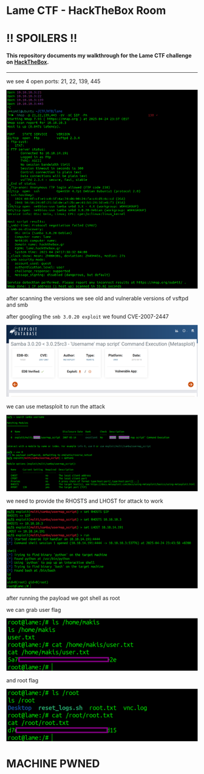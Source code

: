 # Lame CTF - HackTheBox Room
# **!! SPOILERS !!**
#### This repository documents my walkthrough for the **Lame** CTF challenge on [HackTheBox](https://app.hackthebox.com/machines/Lame). 
---

we see 4 open ports: 21, 22, 139, 445

![scn](imgs/scn.png "scn")

after scanning the versions we see old and vulnerable versions of vsftpd and smb

after googling the `smb 3.0.20 exploit` we found CVE-2007-2447

![gg](imgs/gg.png "gg")

we can use metasploit to run the attack

![mf](imgs/mf.png "mf")

we need to provide the RHOSTS and LHOST for attack to work

![ex](imgs/ex.png "ex")

after running the payload we got shell as root

we can grab user flag 

![u](imgs/u.png "u")

and root flag

![rt](imgs/rt.png "rt")

# MACHINE PWNED
